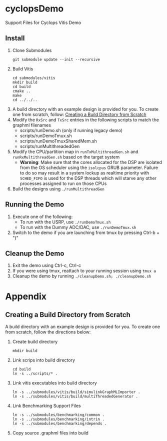 # cyclopsDemo
Support Files for Cyclops Vitis Demo

## Install
1. Clone Submodules
   ```
   git submodule update --init --recursive
   ```
3. Build Vitis
   ```
   cd submodules/vitis
   mkdir build
   cd build
   cmake ..
   make
   cd ../../..
   ```
2. A build directory with an example design is provided for you.  To create one from scratch, follow: [Creating a Build Directory from Scratch](#creating-a-build-directory-from-scratch)
7. Modify the ```RxSrc``` and ```TxSrc``` entries in the following scripts to match the graphml filenames
    - scripts/runDemo.sh (only if running legacy demo)
    - scripts/runDemoTmux.sh
    - scripts/runDemoTmuxSharedMem.sh
    - scripts/runMultithreadedGen
8. Modify the CPU/partition map in ```runTxMultithreadGen.sh``` and ```runRxMultithreadGen.sh``` based on the target system
    - **Warning**: Make sure that the cores allocated for the DSP are isolated from the OS scheduler using the ```isolcpus``` GRUB parameter.  Failure to do so may result in a system lockup as realtime priority with ```SCHED_FIFO``` is used for the DSP threads which will starve any other processes assigned to run on those CPUs
8. Build the designs using ```./runMultithreadGen```

## Running the Demo
1. Execute one of the following:
    - To run with the USRP, use ```./runDemoTmux.sh```
    - To run with the Dummy ADC/DAC, use ```./runDemoTmux.sh```
2. Switch to the demo if you are launching from tmux by pressing Ctrl-b + ")"

## Cleanup the Demo
1. Exit the demo using Ctrl-c, Ctrl-c
2. If you were using tmux, reattach to your running session using ```tmux a```
3. Cleanup the demo by running ```./cleanupDemo.sh; ./cleanupDemo.sh```

# Appendix
## Creating a Build Directory from Scratch
A build directory with an example design is provided for you.  To create one from scratch, follow the directions below:
1. Create build directory
   ```
   mkdir build
   ```
2. Link scrips into build directory
   ```
   cd build
   ln -s ../scripts/* .
   ```
3. Link vitis executables into build directory
   ```
   ln -s ../submodules/vitis/build/simulinkGraphMLImporter .
   ln -s ../submodules/vitis/build/multiThreadedGenerator .
   ```
4. Link Benchmarking Support Files 
   ```
   ln -s ../submodules/benchmarking/common .
   ln -s ../submodules/benchmarking/intrin .
   ln -s ../submodules/benchmarking/depends .
   ```
6. Copy source .graphml files into build
